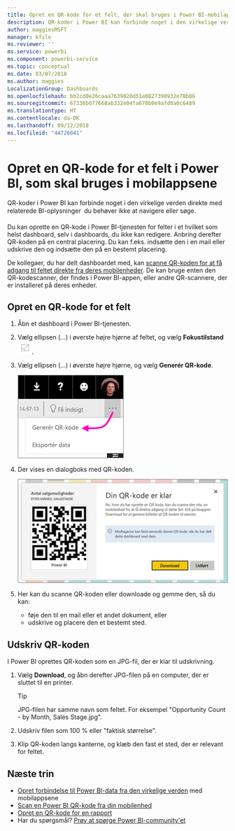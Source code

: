 ```yaml
---
title: Opret en QR-kode for et felt, der skal bruges i Power BI-mobilapps
description: QR-koder i Power BI kan forbinde noget i den virkelige verden direkte med relaterede BI-oplysninger i Power BI-mobilappen, uden at det er nødvendigt at søge.
author: maggiesMSFT
manager: kfile
ms.reviewer: ''
ms.service: powerbi
ms.component: powerbi-service
ms.topic: conceptual
ms.date: 03/07/2018
ms.author: maggies
LocalizationGroup: Dashboards
ms.openlocfilehash: bb2cd0e26caaa7639020d51a0827390932e78b06
ms.sourcegitcommit: 67336b077668ab332e04fa670b0e9afd0a0c6489
ms.translationtype: HT
ms.contentlocale: da-DK
ms.lasthandoff: 09/12/2018
ms.locfileid: "44726041"
---
```

# <a name="create-a-qr-code-for-a-tile-in-power-bi-to-use-in-the-mobile-apps"></a>Opret en QR-kode for et felt i Power BI, som skal bruges i mobilappsene
QR-koder i Power BI kan forbinde noget i den virkelige verden direkte med relaterede BI-oplysninger &#151; du behøver ikke at navigere eller søge.

Du kan oprette en QR-kode i Power BI-tjenesten for felter i et hvilket som helst dashboard, selv i dashboards, du ikke kan redigere. Anbring derefter QR-koden på en central placering. Du kan f.eks. indsætte den i en mail eller udskrive den og indsætte den på en bestemt placering. 

De kollegaer, du har delt dashboardet med, kan [scanne QR-koden for at få adgang til feltet direkte fra deres mobilenheder](consumer/mobile/mobile-apps-qr-code.md). De kan bruge enten den QR-kodescanner, der findes i Power BI-appen, eller andre QR-scannere, der er installeret på deres enheder.


## <a name="create-a-qr-code-for-a-tile"></a>Opret en QR-kode for et felt
1. Åbn et dashboard i Power BI-tjenesten.
2. Vælg ellipsen (...) i øverste højre hjørne af feltet, og vælg **Fokustilstand** ![](media/service-create-qr-code-for-tile/fullscreen-icon.jpg).
3. Vælg ellipsen (...) i øverste højre hjørne, og vælg **Generér QR-kode**. 
   
    ![](media/service-create-qr-code-for-tile/power-bi-create-qr-code-tile.png)
4. Der vises en dialogboks med QR-koden. 
   
    ![](media/service-create-qr-code-for-tile/pbi_qrcode_opportunity_count.png)
5. Her kan du scanne QR-koden eller downloade og gemme den, så du kan: 
   
   * føje den til en mail eller et andet dokument, eller 
   * udskrive og placere den et bestemt sted. 

## <a name="print-the-qr-code"></a>Udskriv QR-koden
I Power BI oprettes QR-koden som en JPG-fil, der er klar til udskrivning. 

1. Vælg **Download**, og åbn derefter JPG-filen på en computer, der er sluttet til en printer.  
   
   > [!TIP]
   > JPG-filen har samme navn som feltet. For eksempel "Opportunity Count - by Month, Sales Stage.jpg".
   > 
   > 
2. Udskriv filen som 100 % eller "faktisk størrelse".  
3. Klip QR-koden langs kanterne, og klæb den fast et sted, der er relevant for feltet. 

## <a name="next-steps"></a>Næste trin
* [Opret forbindelse til Power BI-data fra den virkelige verden](consumer/mobile/mobile-apps-data-in-real-world-context.md) med mobilappsene
* [Scan en Power BI QR-kode fra din mobilenhed](consumer/mobile/mobile-apps-qr-code.md)
* [Opret en QR-kode for en rapport](service-create-qr-code-for-report.md)
* Har du spørgsmål? [Prøv at spørge Power BI-community'et](http://community.powerbi.com/)

